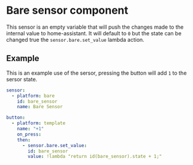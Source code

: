 # Bare sensor component

This sensor is an empty variable that will push the changes made to the internal value to home-assistant. It will default to `0` but the state can be changed true the `sensor.bare.set_value` lambda action.

## Example

This is an example use of the sersor, pressing the button will add `1` to the sersor state.

```yaml
sensor:
  - platform: bare
    id: bare_sensor
    name: Bare Sensor

button:
  - platform: template
    name: "+1"
    on_press:
    then:
      - sensor.bare.set_value:
        id: bare_sensor
        value: !lambda "return id(bare_sensor).state + 1;"
```
